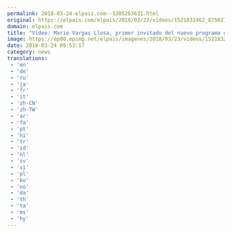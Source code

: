 ```yaml
---
permalink: 2018-03-24-elpais.com--1305263631.html
original: https://elpais.com/elpais/2018/03/23/videos/1521832462_875027.html#?ref=rss&format=simple&link=link
domain: elpais.com
title: "Vídeo: Mario Vargas Llosa, primer invitado del nuevo programa de EL PAÍS: ‘Puentes’"
image: https://ep00.epimg.net/elpais/imagenes/2018/03/23/videos/1521832462_875027_1521836248_rrss_normal.jpg
date: 2018-03-24 09:53:17
category: news
translations: 
 - 'en'
 - 'de'
 - 'ru'
 - 'ja'
 - 'fr'
 - 'it'
 - 'zh-CN'
 - 'zh-TW'
 - 'ar'
 - 'fa'
 - 'pt'
 - 'hi'
 - 'tr'
 - 'id'
 - 'nl'
 - 'sv'
 - 'vi'
 - 'pl'
 - 'ko'
 - 'no'
 - 'da'
 - 'th'
 - 'ta'
 - 'ms'
 - 'hy'
---
```


